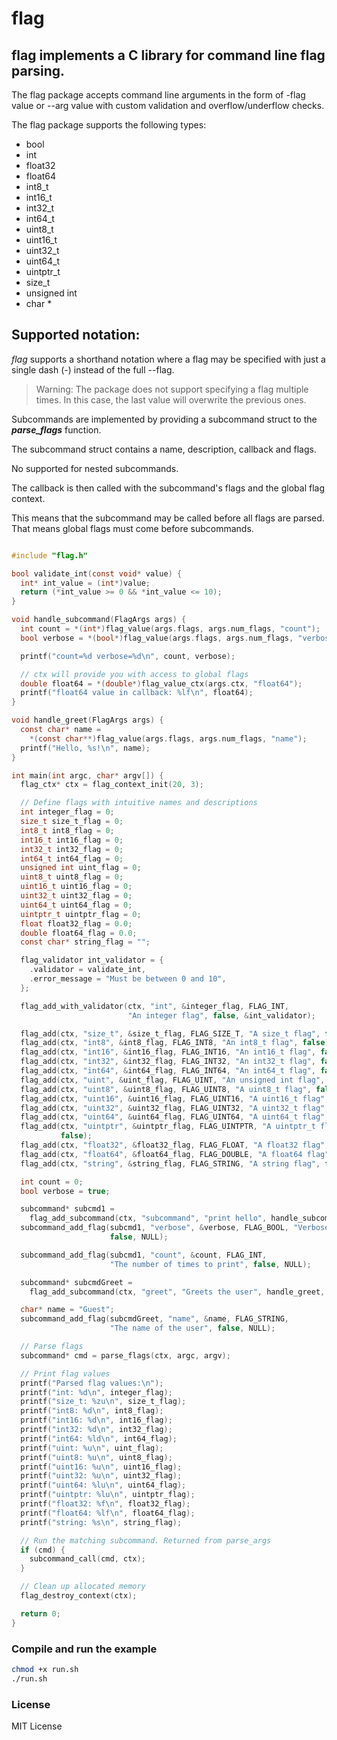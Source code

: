 # flag

## flag implements a C library for command line flag parsing.

The flag package accepts command line arguments in the form of -flag value or --arg value with custom validation and overflow/underflow checks.

The flag package supports the following types:

- bool
- int
- float32
- float64
- int8_t
- int16_t
- int32_t
- int64_t
- uint8_t
- uint16_t
- uint32_t
- uint64_t
- uintptr_t
- size_t
- unsigned int
- char \*

## Supported notation:

_flag_ supports a shorthand notation where a
flag may be specified with just a single dash (-) instead of the full --flag.

> Warning: The package does not support specifying a flag multiple times. In this case, the last value will overwrite the previous ones.

Subcommands are implemented by
providing a subcommand struct to the **_parse_flags_** function.

The subcommand struct contains a name, description, callback and flags.

No supported for nested subcommands.

The callback is then called
with the subcommand's flags and the global flag context.

This means that the subcommand may be called before all flags are parsed.
That means global flags must come before subcommands.

```c

#include "flag.h"

bool validate_int(const void* value) {
  int* int_value = (int*)value;
  return (*int_value >= 0 && *int_value <= 10);
}

void handle_subcommand(FlagArgs args) {
  int count = *(int*)flag_value(args.flags, args.num_flags, "count");
  bool verbose = *(bool*)flag_value(args.flags, args.num_flags, "verbose");

  printf("count=%d verbose=%d\n", count, verbose);

  // ctx will provide you with access to global flags
  double float64 = *(double*)flag_value_ctx(args.ctx, "float64");
  printf("float64 value in callback: %lf\n", float64);
}

void handle_greet(FlagArgs args) {
  const char* name =
    *(const char**)flag_value(args.flags, args.num_flags, "name");
  printf("Hello, %s!\n", name);
}

int main(int argc, char* argv[]) {
  flag_ctx* ctx = flag_context_init(20, 3);

  // Define flags with intuitive names and descriptions
  int integer_flag = 0;
  size_t size_t_flag = 0;
  int8_t int8_flag = 0;
  int16_t int16_flag = 0;
  int32_t int32_flag = 0;
  int64_t int64_flag = 0;
  unsigned int uint_flag = 0;
  uint8_t uint8_flag = 0;
  uint16_t uint16_flag = 0;
  uint32_t uint32_flag = 0;
  uint64_t uint64_flag = 0;
  uintptr_t uintptr_flag = 0;
  float float32_flag = 0.0;
  double float64_flag = 0.0;
  const char* string_flag = "";

  flag_validator int_validator = {
    .validator = validate_int,
    .error_message = "Must be between 0 and 10",
  };

  flag_add_with_validator(ctx, "int", &integer_flag, FLAG_INT,
                          "An integer flag", false, &int_validator);

  flag_add(ctx, "size_t", &size_t_flag, FLAG_SIZE_T, "A size_t flag", false);
  flag_add(ctx, "int8", &int8_flag, FLAG_INT8, "An int8_t flag", false);
  flag_add(ctx, "int16", &int16_flag, FLAG_INT16, "An int16_t flag", false);
  flag_add(ctx, "int32", &int32_flag, FLAG_INT32, "An int32_t flag", false);
  flag_add(ctx, "int64", &int64_flag, FLAG_INT64, "An int64_t flag", false);
  flag_add(ctx, "uint", &uint_flag, FLAG_UINT, "An unsigned int flag", false);
  flag_add(ctx, "uint8", &uint8_flag, FLAG_UINT8, "A uint8_t flag", false);
  flag_add(ctx, "uint16", &uint16_flag, FLAG_UINT16, "A uint16_t flag", false);
  flag_add(ctx, "uint32", &uint32_flag, FLAG_UINT32, "A uint32_t flag", false);
  flag_add(ctx, "uint64", &uint64_flag, FLAG_UINT64, "A uint64_t flag", false);
  flag_add(ctx, "uintptr", &uintptr_flag, FLAG_UINTPTR, "A uintptr_t flag",
           false);
  flag_add(ctx, "float32", &float32_flag, FLAG_FLOAT, "A float32 flag", false);
  flag_add(ctx, "float64", &float64_flag, FLAG_DOUBLE, "A float64 flag", false);
  flag_add(ctx, "string", &string_flag, FLAG_STRING, "A string flag", false);

  int count = 0;
  bool verbose = true;

  subcommand* subcmd1 =
    flag_add_subcommand(ctx, "subcommand", "print hello", handle_subcommand, 2);
  subcommand_add_flag(subcmd1, "verbose", &verbose, FLAG_BOOL, "Verbose output",
                      false, NULL);

  subcommand_add_flag(subcmd1, "count", &count, FLAG_INT,
                      "The number of times to print", false, NULL);

  subcommand* subcmdGreet =
    flag_add_subcommand(ctx, "greet", "Greets the user", handle_greet, 1);

  char* name = "Guest";
  subcommand_add_flag(subcmdGreet, "name", &name, FLAG_STRING,
                      "The name of the user", false, NULL);

  // Parse flags
  subcommand* cmd = parse_flags(ctx, argc, argv);

  // Print flag values
  printf("Parsed flag values:\n");
  printf("int: %d\n", integer_flag);
  printf("size_t: %zu\n", size_t_flag);
  printf("int8: %d\n", int8_flag);
  printf("int16: %d\n", int16_flag);
  printf("int32: %d\n", int32_flag);
  printf("int64: %ld\n", int64_flag);
  printf("uint: %u\n", uint_flag);
  printf("uint8: %u\n", uint8_flag);
  printf("uint16: %u\n", uint16_flag);
  printf("uint32: %u\n", uint32_flag);
  printf("uint64: %lu\n", uint64_flag);
  printf("uintptr: %lu\n", uintptr_flag);
  printf("float32: %f\n", float32_flag);
  printf("float64: %lf\n", float64_flag);
  printf("string: %s\n", string_flag);

  // Run the matching subcommand. Returned from parse_args
  if (cmd) {
    subcommand_call(cmd, ctx);
  }

  // Clean up allocated memory
  flag_destroy_context(ctx);

  return 0;
}

```

### Compile and run the example

```bash
chmod +x run.sh
./run.sh
```

### License

MIT License
